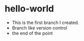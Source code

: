 # hello-world
- This is the first branch I created.
- Branch like version control
- the end of the point
